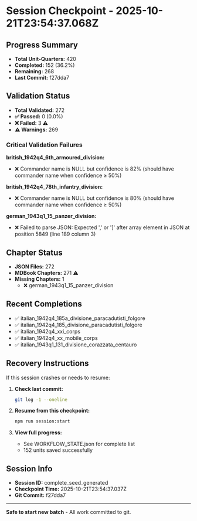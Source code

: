 # Session Checkpoint - 2025-10-21T23:54:37.068Z

## Progress Summary

- **Total Unit-Quarters:** 420
- **Completed:** 152 (36.2%)
- **Remaining:** 268
- **Last Commit:** f27dda7

## Validation Status

- **Total Validated:** 272
- **✅ Passed:** 0 (0.0%)
- **❌ Failed:** 3 ⚠️
- **⚠️ Warnings:** 269

### Critical Validation Failures

**british_1942q4_6th_armoured_division:**
  - ❌ Commander name is NULL but confidence is 82% (should have commander name when confidence ≥ 50%)

**british_1942q4_78th_infantry_division:**
  - ❌ Commander name is NULL but confidence is 80% (should have commander name when confidence ≥ 50%)

**german_1943q1_15_panzer_division:**
  - ❌ Failed to parse JSON: Expected ',' or ']' after array element in JSON at position 5849 (line 189 column 3)

## Chapter Status

- **JSON Files:** 272
- **MDBook Chapters:** 271 ⚠️
- **Missing Chapters:** 1
  - ❌ german_1943q1_15_panzer_division

## Recent Completions

- ✅ italian_1942q4_185a_divisione_paracadutisti_folgore
- ✅ italian_1942q4_185_divisione_paracadutisti_folgore
- ✅ italian_1942q4_xxi_corps
- ✅ italian_1942q4_xx_mobile_corps
- ✅ italian_1943q1_131_divisione_corazzata_centauro

## Recovery Instructions

If this session crashes or needs to resume:

1. **Check last commit:**
   ```bash
   git log -1 --oneline
   ```

2. **Resume from this checkpoint:**
   ```bash
   npm run session:start
   ```

3. **View full progress:**
   - See WORKFLOW_STATE.json for complete list
   - 152 units saved successfully

## Session Info

- **Session ID:** complete_seed_generated
- **Checkpoint Time:** 2025-10-21T23:54:37.037Z
- **Git Commit:** f27dda7

---

**Safe to start new batch** - All work committed to git.
